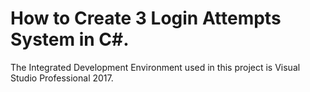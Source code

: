 # How to Create 3 Login Attempts System in C#.
The Integrated Development Environment used in this project is Visual Studio Professional 2017.
